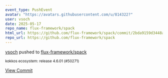 ```yaml
---
event_type: PushEvent
avatar: "https://avatars.githubusercontent.com/u/814322?"
user: vsoch
date: 2025-05-17
repo_name: flux-framework/spack
html_url: https://github.com/flux-framework/spack/commit/2bda9159d3448ad9784c693a0d2c37f852477876
repo_url: https://github.com/flux-framework/spack
---
```


<a href='https://github.com/vsoch' target='_blank'>vsoch</a> pushed to <a href='https://github.com/flux-framework/spack' target='_blank'>flux-framework/spack</a>

<small>kokkos ecosystem: release 4.6.01 (#50271)</small>

<a href='https://github.com/flux-framework/spack/commit/2bda9159d3448ad9784c693a0d2c37f852477876' target='_blank'>View Commit</a>